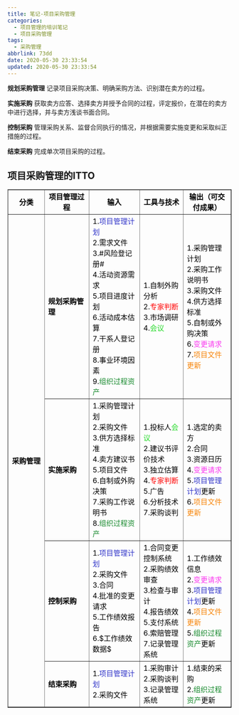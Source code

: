 ```yaml
---
title: 笔记-项目采购管理
categories:
  - 项目管理的培训笔记
  - 项目采购管理
tags:
  - 采购管理
abbrlink: 73dd
date: 2020-05-30 23:33:54
updated: 2020-05-30 23:33:54
---
```


**规划采购管理**
记录项目采购决策、明确采购方法、识别潜在卖方的过程。

**实施采购**
获取卖方应答、选择卖方并授予合同的过程，评定报价，在潜在的卖方中进行选择，并与卖方浅谈书面合同。

**控制采购**
管理采购关系、监督合同执行的情况，并根据需要实施变更和采取纠正措施的过程。

**结束采购**
完成单次项目采购的过程。

## 项目采购管理的ITTO

<table border="1" cellspacing="0"><tbody><tr><td style="text-align:center;vertical-align:middle;width:130px;"><span style="color:#000000;"><strong>分类</strong></span></td>
<td style="text-align:center;vertical-align:middle;width:173px;"><span style="color:#000000;"><strong>项目管理过程</strong></span></td>
<td style="text-align:center;vertical-align:middle;width:173px;"><span style="color:#000000;"><strong>输入</strong></span></td>
<td style="text-align:center;vertical-align:middle;width:168px;"><span style="color:#000000;"><strong>工具与技术</strong></span></td>
<td style="text-align:center;vertical-align:middle;width:169px;"><span style="color:#000000;"><strong>输出（可交付成果）</strong></span></td>
</tr>

<tr><td rowspan="4" style="text-align:center;vertical-align:middle;width:130px;"><span style="color:#000000;"><strong>采购管理</strong></span></td>
<td style="vertical-align:middle;width:173px;"><span style="color:#000000;"><strong>规划采购管理</strong></span></td>
<td style="vertical-align:middle;width:173px;"><span style="color:#000000;">1.<span style="color:#3236c9;">项目管理计划</span><br><span style="color:#000000;">2.需求文件<br>
3.#风险登记册#<br>
4.活动资源需求<br>
5.项目进度计划<br>
6.活动成本估算<br>
7.干系人登记册<br>
8.事业环境因素<br>
9.</span><span style="color:#198a2f;">组织过程资产</span></span></td>
<td style="vertical-align:middle;width:168px;"><span style="color:#000000;">1.自制外购分析<br>
2.<span style="color:#ff0000;">专家判断</span><br><span style="color:#000000;">3.市场调研<br>
4.</span><span style="color:#26da2a;">会议</span></span></td>
<td style="vertical-align:middle;width:169px;"><span style="color:#000000;">1.采购管理计划<br>
2.采购工作说明书<br>
3.采购文件<br>
4.供方选择标准<br>
5.自制或外购决策<br>
6.<span style="color:#fa3cef;">变更请求</span><br><span style="color:#000000;">7.</span><span style="color:#f7860c;">项目文件更新</span></span></td>
</tr><tr><td style="vertical-align:middle;width:173px;"><span style="color:#000000;"><strong>实施采购</strong></span></td>
<td style="vertical-align:middle;width:173px;"><span style="color:#000000;">1.采购管理计划<br>
2.采购文件<br>
3.供方选择标准<br>
4.卖方建议书<br>
5.项目文件<br>
6.自制或外购决策<br>
7.采购工作说明书<br>
8.<span style="color:#198a2f;">组织过程资产</span></span></td>
<td style="vertical-align:middle;width:168px;"><span style="color:#000000;">1.投标人<span style="color:#26da2a;">会议</span><br><span style="color:#000000;">2.建议书评价技术<br>
3.独立估算<br>
4.</span><span style="color:#ff0000;">专家判断</span><br><span style="color:#000000;">5.广告<br>
6.分析技术<br>
7.采购谈判</span></span></td>
<td style="vertical-align:middle;width:169px;"><span style="color:#000000;">1.选定的卖方<br>
2.合同<br>
3.资源日历<br>
4.<span style="color:#fa3cef;">变更请求</span><br><span style="color:#000000;">5.</span><span style="color:#3236c9;">项目管理计划</span><span style="color:#000000;">更新<br>
6.</span><span style="color:#f7860c;">项目文件更新</span></span></td>
</tr><tr><td style="vertical-align:middle;width:173px;"><span style="color:#000000;"><strong>控制采购</strong></span></td>
<td style="vertical-align:middle;width:173px;"><span style="color:#000000;">1.<span style="color:#3236c9;">项目管理计划</span><br><span style="color:#000000;">2.采购文件<br>
3.合同<br>
4.批准的变更请求<br>
5.工作绩效报告<br>
6.$工作绩效数据$</span></span></td>
<td style="vertical-align:middle;width:168px;"><span style="color:#000000;">1.合同变更控制系统<br>
2.采购绩效审查<br>
3.检查与审计<br>
4.报告绩效<br>
5.支付系统<br>
6.索赔管理<br>
7.记录管理系统</span></td>
<td style="vertical-align:middle;width:169px;"><span style="color:#000000;">1.工作绩效信息<br>
2.<span style="color:#fa3cef;">变更请求</span><br><span style="color:#000000;">3.</span><span style="color:#3236c9;">项目管理计划</span><span style="color:#000000;">更新<br>
4.</span><span style="color:#f7860c;">项目文件更新</span><br><span style="color:#000000;">5.</span><span style="color:#198a2f;">组织过程资产</span><span style="color:#000000;">更新</span></span></td>
</tr><tr><td style="vertical-align:middle;width:173px;"><span style="color:#000000;"><strong>结束采购</strong></span></td>
<td style="vertical-align:middle;width:173px;"><span style="color:#000000;">1.<span style="color:#3236c9;">项目管理计划</span><br><span style="color:#000000;">2.采购文件</span></span></td>
<td style="vertical-align:middle;width:168px;"><span style="color:#000000;">1.采购审计<br>
2.采购谈判<br>
3.记录管理系统</span></td>
<td style="vertical-align:middle;width:169px;"><span style="color:#000000;">1.结束的采购<br>
2.<span style="color:#198a2f;">组织过程资产</span><span style="color:#000000;">更新</span></span></td>
</tr>
</tbody></table>
